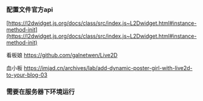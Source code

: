 ### 配置文件官方api
[https://l2dwidget.js.org/docs/class/src/index.js~L2Dwidget.html#instance-method-init](https://l2dwidget.js.org/docs/class/src/index.js~L2Dwidget.html#instance-method-init)

看板娘
https://github.com/galnetwen/Live2D

血小板
https://imjad.cn/archives/lab/add-dynamic-poster-girl-with-live2d-to-your-blog-03

### 需要在服务器下环境运行
